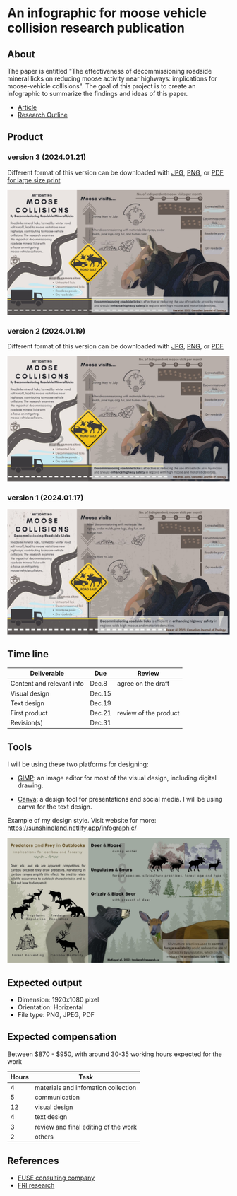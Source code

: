 # An infographic for moose vehicle collision research publication


## About

The paper is entitled "The effectiveness of decommissioning roadside mineral licks on reducing moose activity near highways: implications for moose-vehicle collisions". The goal of this project is to create an infographic to summarize the findings and ideas of this paper. 

- [Article](/docs/paper.pdf)
- [Research Outline](/docs/communications.md)

## Product

### version 3 (2024.01.21)
Different format of this version can be downloaded with [JPG](./docs/moose_vehicle_collision_v3.jpg), [PNG](/docs/moose_vehicle_collision_v3.png), or [PDF for large size print](./docs/moose_vehicle_collision_v3.pdf)

![](./docs/moose_vehicle_collision_v3.jpg)

### version 2 (2024.01.19)
Different format of this version can be downloaded with [JPG](./docs/moose_vehicle_collision_v2.jpg), [PNG](/docs/moose_vehicle_collision_v2.png), or [PDF](./docs/moose_vehicle_collision_v2.pdf)

![](./docs/moose_vehicle_collision_v2.jpg)

### version 1 (2024.01.17)
![](./docs/moose_vehicle_collision_v1.jpg)



## Time line

| Deliverable | Due | Review |
| ----------- | ------------- | ------ |
| Content and relevant info | Dec.8 | agree on the draft |
| Visual design |Dec.15 |  |
| Text design | Dec.19 |  |
| First product | Dec.21 | review of the product |
| Revision(s) | Dec.31|  |


## Tools

I will be using these two platforms for designing: 

- [GIMP](https://www.gimp.org/): an image editor for most of the visual design, including digital drawing.

- [Canva](https://www.canva.com/): a design tool for presentations and social media. I will be using canva for the text design. 

Example of my design style. Visit website for more: https://sunshineland.netlify.app/infographic/

![](./docs/example.jpg)


## Expected output

- Dimension: 1920x1080 pixel
- Orientation: Horizental
- File type: PNG, JPEG, PDF

## Expected compensation

Between \$870 - \$950, with around 30-35 working hours expected for the work 

| Hours | Task |
| --- | --- |
| 4 | materials and infomation collection |
| 5 | communication |
| 12 | visual design |
| 4 | text design |
| 3 | review and final editing of the work |
| 2 | others |



## References

- [FUSE consulting company](https://www.fuseconsulting.ca/infographics)
- [FRI research](https://friresearch.ca/search/?frisearchable_posts%5BhierarchicalMenu%5D%5Btaxonomies_hierarchical.publication_type.lvl0%5D%5B0%5D=Summaries%20and%20Communications&frisearchable_posts%5BhierarchicalMenu%5D%5Btaxonomies_hierarchical.publication_type.lvl0%5D%5B1%5D=Infographics)


